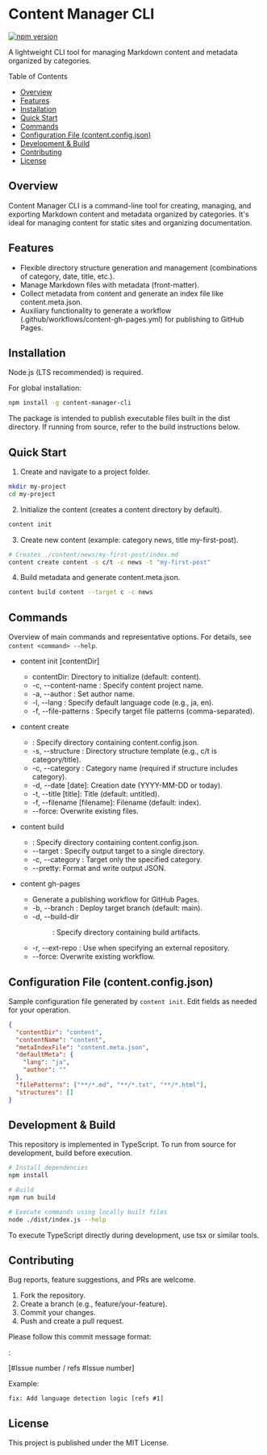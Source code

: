 # Content Manager CLI

[![npm version](https://badge.fury.io/js/content-manager-cli.svg)](https://badge.fury.io/js/content-manager-cli)

A lightweight CLI tool for managing Markdown content and metadata organized by categories.

Table of Contents

- [Overview](#overview)
- [Features](#features)
- [Installation](#installation)
- [Quick Start](#quick-start)
- [Commands](#commands)
- [Configuration File (content.config.json)](#configuration-file-contentconfigjson)
- [Development & Build](#development--build)
- [Contributing](#contributing)
- [License](#license)

## Overview

Content Manager CLI is a command-line tool for creating, managing, and exporting Markdown content and metadata organized by categories. It's ideal for managing content for static sites and organizing documentation.

## Features

- Flexible directory structure generation and management (combinations of category, date, title, etc.).
- Manage Markdown files with metadata (front-matter).
- Collect metadata from content and generate an index file like content.meta.json.
- Auxiliary functionality to generate a workflow (.github/workflows/content-gh-pages.yml) for publishing to GitHub Pages.

## Installation

Node.js (LTS recommended) is required.

For global installation:

```bash
npm install -g content-manager-cli
```

The package is intended to publish executable files built in the dist directory. If running from source, refer to the build instructions below.

## Quick Start

1. Create and navigate to a project folder.

```bash
mkdir my-project
cd my-project
```

2. Initialize the content (creates a content directory by default).

```bash
content init
```

3. Create new content (example: category news, title my-first-post).

```bash
# Creates ./content/news/my-first-post/index.md
content create content -s c/t -c news -t "my-first-post"
```

4. Build metadata and generate content.meta.json.

```bash
content build content --target c -c news
```

## Commands

Overview of main commands and representative options. For details, see `content <command> --help`.

- content init [contentDir]
  - contentDir: Directory to initialize (default: content).
  - -c, --content-name <name>: Specify content project name.
  - -a, --author <name>: Set author name.
  - -l, --lang <lang>: Specify default language code (e.g., ja, en).
  - -f, --file-patterns <patterns>: Specify target file patterns (comma-separated).

- content create <contentDir>
  - <contentDir>: Specify directory containing content.config.json.
  - -s, --structure <structure>: Directory structure template (e.g., c/t is category/title).
  - -c, --category <category>: Category name (required if structure includes category).
  - -d, --date [date]: Creation date (YYYY-MM-DD or today).
  - -t, --title [title]: Title (default: untitled).
  - -f, --filename [filename]: Filename (default: index).
  - --force: Overwrite existing files.

- content build <contentDir>
  - <contentDir>: Specify directory containing content.config.json.
  - --target <structure>: Specify output target to a single directory.
  - -c, --category <category>: Target only the specified category.
  - --pretty: Format and write output JSON.

- content gh-pages <contentDir>
  - Generate a publishing workflow for GitHub Pages.
  - -b, --branch <branch>: Deploy target branch (default: main).
  - -d, --build-dir <dir>: Specify directory containing build artifacts.
  - -r, --ext-repo <repo>: Use when specifying an external repository.
  - --force: Overwrite existing workflow.

## Configuration File (content.config.json)

Sample configuration file generated by `content init`. Edit fields as needed for your operation.

```json
{
  "contentDir": "content",
  "contentName": "content",
  "metaIndexFile": "content.meta.json",
  "defaultMeta": {
    "lang": "ja",
    "author": ""
  },
  "filePatterns": ["**/*.md", "**/*.txt", "**/*.html"],
  "structures": []
}
```

## Development & Build

This repository is implemented in TypeScript. To run from source for development, build before execution.

```bash
# Install dependencies
npm install

# Build
npm run build

# Execute commands using locally built files
node ./dist/index.js --help
```

To execute TypeScript directly during development, use tsx or similar tools.

## Contributing

Bug reports, feature suggestions, and PRs are welcome.

1. Fork the repository.
2. Create a branch (e.g., feature/your-feature).
3. Commit your changes.
4. Push and create a pull request.

Please follow this commit message format:

<type>: <summary> [#Issue number / refs #Issue number]

Example:
```
fix: Add language detection logic [refs #1]
```

## License

This project is published under the MIT License.
